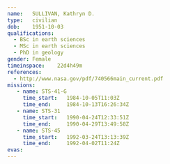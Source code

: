 ```yaml
---
name:	SULLIVAN, Kathryn D.
type:	civilian
dob:	1951-10-03
qualifications:
  - BSc in earth sciences
  - MSc in earth sciences
  - PhD in geology
gender:	Female
timeinspace:	22d4h49m
references:
  - http://www.nasa.gov/pdf/740566main_current.pdf
missions:
   - name: STS-41-G
     time_start:   1984-10-05T11:03Z
     time_end:     1984-10-13T16:26:34Z
   - name: STS-31
     time_start:   1990-04-24T12:33:51Z
     time_end:     1990-04-29T13:49:58Z
   - name: STS-45
     time_start:   1992-03-24T13:13:39Z
     time_end:     1992-04-02T11:24Z
evas:
---
```

